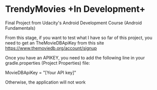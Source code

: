 # TrendyMovies  +In Development+
Final Project from Udacity's Android Development Course (Android Fundamentals)

From this stage, if you want to test what I have so far of this project,
you need to get an TheMovieDBApiKey from this site https://www.themoviedb.org/account/signup

Once you have an APIKEY, you need to add the following line in your gradle.properties (Project Properties) file:

  MovieDBApiKey = "[Your API key]"  

Otherwise, the application will not work
